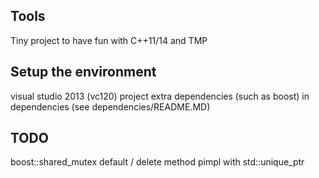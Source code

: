 ## Tools
Tiny project to have fun with C++11/14 and TMP

## Setup the environment

visual studio 2013 (vc120) project
extra dependencies (such as boost) in dependencies (see dependencies/README.MD)

## TODO
boost::shared_mutex
default / delete method
pimpl with std::unique_ptr
